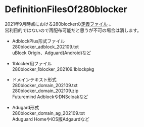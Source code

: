 # DefinitionFilesOf280blocker

2021年9月時点における280blockerの[定義ファイル](https://280blocker.net/download/)  。  
営利目的ではないので再配布可能だと思うが不可の場合は消します。

- AdblockPlus形式ファイル  
  280blocker_adblock_202109.txt  
  uBlock Origin、Adguard(Android)など
  
- 1blocker用ファイル  
  280blocker_1blocker_202109.1blockpkg
  
- ドメインテキスト形式  
  280blocker_domain_202109.txt  
  280blocker_domain_202109.zip  
  Futuremind AdblockやDNScloakなど
  
- Adugard形式  
  280blocker_domain_ag_202109.txt  
  Aduguard HomeやiOS版Adgaurdなど

